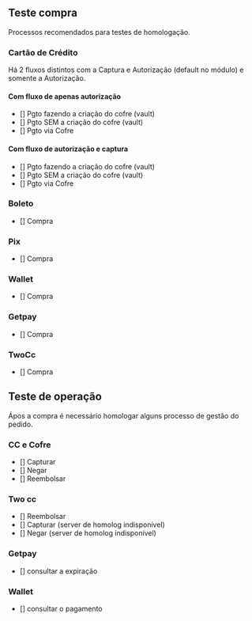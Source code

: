 ## Teste compra

Processos recomendados para testes de homologação.

### Cartão de Crédito

Há 2 fluxos distintos com a Captura e Autorização (default no módulo) e somente a Autorização.

#### Com fluxo de apenas autorização

-  [] Pgto fazendo a criação do cofre (vault)
-  [] Pgto SEM a criação do cofre (vault)
-  [] Pgto via Cofre

#### Com fluxo de autorização e captura

-  [] Pgto fazendo a criação do cofre (vault)
-  [] Pgto SEM a criação do cofre (vault)
-  [] Pgto via Cofre

### Boleto

-  [] Compra

### Pix

-  [] Compra

### Wallet

-  [] Compra

### Getpay

-  [] Compra

### TwoCc

-  [] Compra


## Teste de operação

Ápos a compra é necessário homologar alguns processo de gestão do pedido.

### CC e Cofre
-  [] Capturar
-  [] Negar
-  [] Reembolsar

### Two cc
-  [] Reembolsar
-  [] Capturar (server de homolog indisponível)
-  [] Negar  (server de homolog indisponível)

### Getpay
-  [] consultar a expiração

### Wallet
-  [] consultar o pagamento
